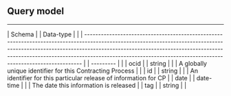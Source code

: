## Query model
---


[](/schema/CN_Parent_Query_Model.schema.json)



| Schema                                                                                                                                                                                                                                                                                                                  |  | Data-type |  |
| ----------------------------------------------------------------------------------------------------------------------------------------------------------------------------------------------------------------------------------------------------------------------------------------------------------------------- |  | --------- |  |
| ocid                                                                                                                                                                                                                                                                                                                    |  | string    |  |
| A globally unique identifier for this Contracting Process                                                                                                                                                                                                                                                               |  |
| id                                                                                                                                                                                                                                                                                                                      |  | string    |  |
| An identifier for this particular release of information for CP                                                                                                                                                                                                                                                         |
| date                                                                                                                                                                                                                                                                                                                    |  | date-time |  |
| The date this information is released                                                                                                                                                                                                                                                                                   |
| tag                                                                                                                                                                                                                                                                                                                     |  | string    |  |
